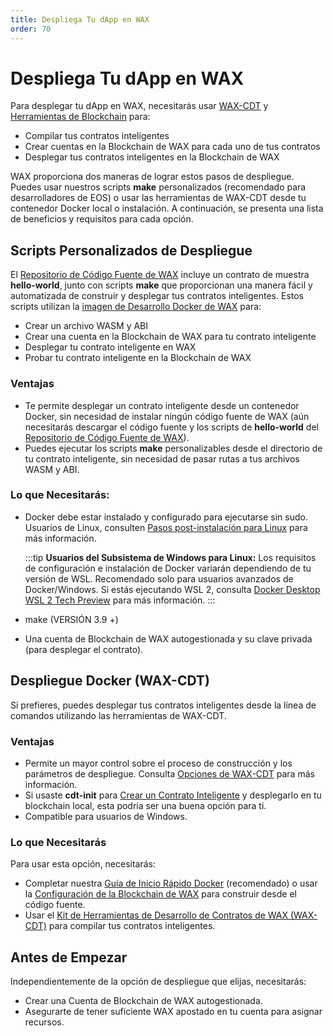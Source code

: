 ```yaml
---
title: Despliega Tu dApp en WAX
order: 70
---
```


# Despliega Tu dApp en WAX

Para desplegar tu dApp en WAX, necesitarás usar [WAX-CDT](/es/build/dapp-development/wax-cdt/) y [Herramientas de Blockchain](/es/build/tools/blockchain_tools) para:

- Compilar tus contratos inteligentes
- Crear cuentas en la Blockchain de WAX para cada uno de tus contratos
- Desplegar tus contratos inteligentes en la Blockchain de WAX

WAX proporciona dos maneras de lograr estos pasos de despliegue. Puedes usar nuestros scripts **make** personalizados (recomendado para desarrolladores de EOS) o usar las herramientas de WAX-CDT desde tu contenedor Docker local o instalación. A continuación, se presenta una lista de beneficios y requisitos para cada opción.

## Scripts Personalizados de Despliegue

El <a href="https://github.com/worldwide-asset-exchange/wax-blockchain" target="_blank">Repositorio de Código Fuente de WAX</a> incluye un contrato de muestra **hello-world**, junto con scripts **make** que proporcionan una manera fácil y automatizada de construir y desplegar tus contratos inteligentes. Estos scripts utilizan la <a href="https://hub.docker.com/r/waxteam/waxdev" target="_blank">imagen de Desarrollo Docker de WAX</a> para:

- Crear un archivo WASM y ABI
- Crear una cuenta en la Blockchain de WAX para tu contrato inteligente
- Desplegar tu contrato inteligente en WAX
- Probar tu contrato inteligente en la Blockchain de WAX

### Ventajas

- Te permite desplegar un contrato inteligente desde un contenedor Docker, sin necesidad de instalar ningún código fuente de WAX (aún necesitarás descargar el código fuente y los scripts de **hello-world** del <a href="https://github.com/worldwide-asset-exchange/wax-blockchain" target="_blank">Repositorio de Código Fuente de WAX</a>).
- Puedes ejecutar los scripts **make** personalizables desde el directorio de tu contrato inteligente, sin necesidad de pasar rutas a tus archivos WASM y ABI.

### Lo que Necesitarás:

- Docker debe estar instalado y configurado para ejecutarse sin sudo. Usuarios de Linux, consulten <a href="https://docs.docker.com/install/linux/linux-postinstall/" target="_blank">Pasos post-instalación para Linux</a> para más información.

  :::tip
  <strong>Usuarios del Subsistema de Windows para Linux:</strong> Los requisitos de configuración e instalación de Docker variarán dependiendo de tu versión de WSL. Recomendado solo para usuarios avanzados de Docker/Windows. Si estás ejecutando WSL 2, consulta <a href="https://docs.docker.com/docker-for-windows/wsl-tech-preview/" target="_blank">Docker Desktop WSL 2 Tech Preview</a> para más información.
  :::

- make (VERSIÓN 3.9 +)
- Una cuenta de Blockchain de WAX autogestionada y su clave privada (para desplegar el contrato).

## Despliegue Docker (WAX-CDT)

Si prefieres, puedes desplegar tus contratos inteligentes desde la línea de comandos utilizando las herramientas de WAX-CDT.

### Ventajas

- Permite un mayor control sobre el proceso de construcción y los parámetros de despliegue. Consulta [Opciones de WAX-CDT](/es/build/tools/cdt_options) para más información.
- Si usaste **cdt-init** para [Crear un Contrato Inteligente](/es/build/dapp-development/wax-cdt/cdt_use.html#compile-hello-world/) y desplegarlo en tu blockchain local, esta podría ser una buena opción para ti.
- Compatible para usuarios de Windows.

### Lo que Necesitarás

Para usar esta opción, necesitarás:

- Completar nuestra [Guía de Inicio Rápido Docker](/es/build/dapp-development/docker-setup/) (recomendado) o usar la [Configuración de la Blockchain de WAX](/es/build/dapp-development/wax-blockchain-setup/) para construir desde el código fuente.
- Usar el [Kit de Herramientas de Desarrollo de Contratos de WAX (WAX-CDT)](/es/build/dapp-development/wax-cdt/) para compilar tus contratos inteligentes.

## Antes de Empezar

Independientemente de la opción de despliegue que elijas, necesitarás:

- Crear una Cuenta de Blockchain de WAX autogestionada.
- Asegurarte de tener suficiente WAX apostado en tu cuenta para asignar recursos.

<ChildTableOfContents :max="2" title="Más contenidos de esta sección" />